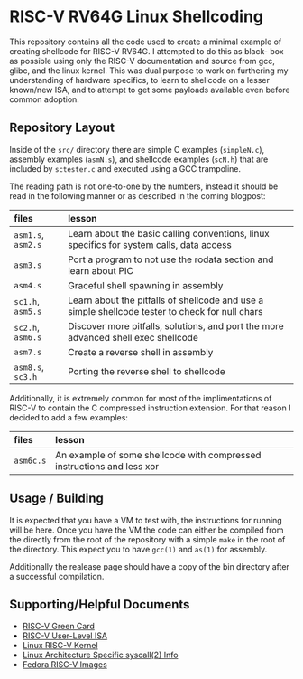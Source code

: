 RISC-V RV64G Linux Shellcoding
==============================

This repository contains all the code used to create a minimal example
of creating shellcode for RISC-V RV64G. I attempted to do this as black-
box as possible using only the RISC-V documentation and source from gcc,
glibc, and the linux kernel. This was dual purpose to work on furthering
my understanding of hardware specifics, to learn to shellcode on a
lesser known/new ISA, and to attempt to get some payloads available even
before common adoption.

Repository Layout
-----------------
Inside of the `src/` directory there are simple C examples
(`simpleN.c`), assembly examples (`asmN.s`), and shellcode examples
(`scN.h`) that are included by `sctester.c` and executed using a GCC
trampoline.

The reading path is not one-to-one by the numbers, instead it should be
read in the following manner or as described in the coming blogpost:

| files | lesson |
| :----- | :------ |
|`asm1.s`, `asm2.s` | Learn about the basic calling conventions, linux specifics for system calls, data access |
| `asm3.s` | Port a program to not use the rodata section and learn about PIC |
| `asm4.s` | Graceful shell spawning in assembly |
| `sc1.h`, `asm5.s` | Learn about the pitfalls of shellcode and use a simple shellcode tester to check for null chars |
| `sc2.h`, `asm6.s` | Discover more pitfalls, solutions, and port the more advanced shell exec shellcode |
| `asm7.s` | Create a reverse shell in assembly |
| `asm8.s`, `sc3.h` | Porting the reverse shell to shellcode |

Additionally, it is extremely common for most of the implimentations of
RISC-V to contain the C compressed instruction extension. For that
reason I decided to add a few examples:

| files | lesson |
| :----- | :------ |
|`asm6c.s` | An example of some shellcode with compressed instructions and less xor |

Usage / Building
----------------
It is expected that you have a VM to test with, the instructions for
running will be here. Once you have the VM the code can either be
compiled from the directly from the root of the repository with a simple
`make` in the root of the directory. This expect you to have `gcc(1)` and
`as(1)` for assembly.

Additionally the realease page should have a copy of the bin directory 
after a successful compilation.

Supporting/Helpful Documents
---------------------------- 
- [RISC-V Green Card](https://www.cl.cam.ac.uk/teaching/1617/ECAD+Arch/files/docs/RISCVGreenCardv8-20151013.pdf)
- [RISC-V User-Level ISA](https://content.riscv.org/wp-content/uploads/2017/05/riscv-spec-v2.2.pdf)
- [Linux RISC-V Kernel](https://github.com/torvalds/linux/tree/master/arch/riscv)
- [Linux Architecture Specific syscall(2) Info](http://man7.org/linux/man-pages/man2/syscall.2.html#NOTES)
- [Fedora RISC-V Images](https://fedoraproject.org/wiki/Architectures/RISC-V/Installing)
